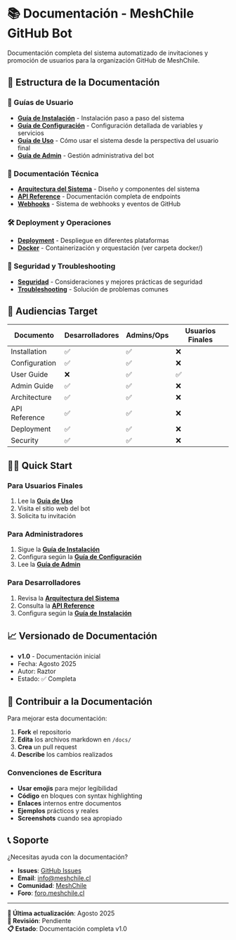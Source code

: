 # 📚 Documentación - MeshChile GitHub Bot

Documentación completa del sistema automatizado de invitaciones y promoción de usuarios para la organización GitHub de MeshChile.

## 📁 Estructura de la Documentación

### 🚀 Guías de Usuario
- **[Guía de Instalación](./installation.md)** - Instalación paso a paso del sistema
- **[Guía de Configuración](./configuration.md)** - Configuración detallada de variables y servicios
- **[Guía de Uso](./user-guide.md)** - Cómo usar el sistema desde la perspectiva del usuario final
- **[Guía de Admin](./admin-guide.md)** - Gestión administrativa del bot

### 🔧 Documentación Técnica
- **[Arquitectura del Sistema](./architecture.md)** - Diseño y componentes del sistema
- **[API Reference](./api-reference.md)** - Documentación completa de endpoints
- **[Webhooks](./webhooks.md)** - Sistema de webhooks y eventos de GitHub

### 🛠️ Deployment y Operaciones
- **[Deployment](./deployment.md)** - Despliegue en diferentes plataformas
- **[Docker](../docker/README.md)** - Containerización y orquestación (ver carpeta docker/)

### 🔐 Seguridad y Troubleshooting
- **[Seguridad](./security.md)** - Consideraciones y mejores prácticas de seguridad
- **[Troubleshooting](./troubleshooting.md)** - Solución de problemas comunes

## 🎯 Audiencias Target

| Documento | Desarrolladores | Admins/Ops | Usuarios Finales |
|-----------|----------------|------------|------------------|
| Installation | ✅ | ✅ | ❌ |
| Configuration | ✅ | ✅ | ❌ |
| User Guide | ❌ | ✅ | ✅ |
| Admin Guide | ✅ | ✅ | ❌ |
| Architecture | ✅ | ✅ | ❌ |
| API Reference | ✅ | ✅ | ❌ |
| Deployment | ✅ | ✅ | ❌ |
| Security | ✅ | ✅ | ❌ |

## 🏃‍♂️ Quick Start

### Para Usuarios Finales
1. Lee la **[Guía de Uso](./user-guide.md)**
2. Visita el sitio web del bot
3. Solicita tu invitación

### Para Administradores
1. Sigue la **[Guía de Instalación](./installation.md)**
2. Configura según la **[Guía de Configuración](./configuration.md)**
3. Lee la **[Guía de Admin](./admin-guide.md)**

### Para Desarrolladores
1. Revisa la **[Arquitectura del Sistema](./architecture.md)**
2. Consulta la **[API Reference](./api-reference.md)**
3. Configura según la **[Guía de Instalación](./installation.md)**

## 📈 Versionado de Documentación

- **v1.0** - Documentación inicial
- Fecha: Agosto 2025
- Autor: Raztor
- Estado: ✅ Completa

## 🤝 Contribuir a la Documentación

Para mejorar esta documentación:

1. **Fork** el repositorio
2. **Edita** los archivos markdown en `/docs/`
3. **Crea** un pull request
4. **Describe** los cambios realizados

### Convenciones de Escritura

- **Usar emojis** para mejor legibilidad
- **Código** en bloques con syntax highlighting
- **Enlaces** internos entre documentos
- **Ejemplos** prácticos y reales
- **Screenshots** cuando sea apropiado

## 📞 Soporte

¿Necesitas ayuda con la documentación?

- **Issues**: [GitHub Issues](../../../issues)
- **Email**: info@meshchile.cl
- **Comunidad**: [MeshChile](https://links.meshchile.cl)
- **Foro**: [foro.meshchile.cl](https://foro.meshchile.cl)

---

**📝 Última actualización**: Agosto 2025  
**🔄 Revisión**: Pendiente  
**📋 Estado**: Documentación completa v1.0
